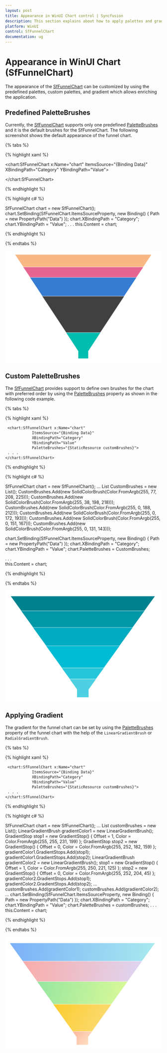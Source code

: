 ```yaml
---
layout: post
title: Appearance in WinUI Chart control | Syncfusion
description: This section explains about how to apply palettes and gradient in the Syncfusion WinUI Chart (SfFunnelChart) control
platform: WinUI
control: SfFunnelChart
documentation: ug
---
```


# Appearance in WinUI Chart (SfFunnelChart)

The appearance of the [SfFunnelChart](https://help.syncfusion.com/cr/winui/Syncfusion.UI.Xaml.Charts.SfFunnelChart.html) can be customized by using the predefined palettes, custom palettes, and gradient which allows enriching the application.

## Predefined PaletteBrushes

Currently, the [SfFunnelChart](https://help.syncfusion.com/cr/winui/Syncfusion.UI.Xaml.Charts.SfFunnelChart.html) supports only one predefined [PaletteBrushes]() and it is the default brushes for the SfFunnelChart. The following screenshot shows the default appearance of the funnel chart.

{% tabs %}

{% highlight xaml %}

<chart:SfFunnelChart x:Name="chart" 
                ItemsSource="{Binding Data}" 
                XBindingPath="Category"
                YBindingPath="Value">

</chart:SfFunnelChart>

{% endhighlight %}

{% highlight c# %}

SfFunnelChart chart = new SfFunnelChart();
chart.SetBinding(SfFunnelChart.ItemsSourceProperty, new Binding() { Path = new PropertyPath("Data") });
chart.XBindingPath = "Category";
chart.YBindingPath = "Value";
. . .
this.Content = chart;

{% endhighlight %}

{% endtabs %}

![Predefined palette in WinUI Chart](Appearance_images/winui-chart_predefined_palette.png)

## Custom PaletteBrushes

The [SfFunnelChart](https://help.syncfusion.com/cr/winui/Syncfusion.UI.Xaml.Charts.SfFunnelChart.html) provides support to define own brushes for the chart with preferred order by using the [PaletteBrushes]() property as shown in the following code example.

{% tabs %}

{% highlight xaml %}

<Grid>
    <Grid.Resources>
        <BrushCollection x:Key="customBrushes">
            <SolidColorBrush Color="#4dd0e1"/>
            <SolidColorBrush Color="#26c6da"/>
            <SolidColorBrush Color="#00bcd4"/>
            <SolidColorBrush Color="#00acc1"/>
            <SolidColorBrush Color="#0097a7"/>
            <SolidColorBrush Color="#00838f"/>
        </BrushCollection>
    </Grid.Resources>

     <chart:SfFunnelChart x:Name="chart" 
                ItemsSource="{Binding Data}" 
                XBindingPath="Category"
                YBindingPath="Value"
                PaletteBrushes="{StaticResource customBrushes}">
     . . .
    </chart:SfFunnelChart>
</Grid>
{% endhighlight %}

{% highlight c# %}

SfFunnelChart chart = new SfFunnelChart();
...
List<Brush> CustomBrushes = new List<Brush>();
CustomBrushes.Add(new SolidColorBrush(Color.FromArgb(255, 77, 208, 225)));
CustomBrushes.Add(new SolidColorBrush(Color.FromArgb(255, 38, 198, 218)));
CustomBrushes.Add(new SolidColorBrush(Color.FromArgb(255, 0, 188, 212)));
CustomBrushes.Add(new SolidColorBrush(Color.FromArgb(255, 0, 172, 193)));
CustomBrushes.Add(new SolidColorBrush(Color.FromArgb(255, 0, 151, 167)));
CustomBrushes.Add(new SolidColorBrush(Color.FromArgb(255, 0, 131, 143)));

chart.SetBinding(SfFunnelChart.ItemsSourceProperty, new Binding() { Path = new PropertyPath("Data") });
chart.XBindingPath = "Category";
chart.YBindingPath = "Value";
chart.PaletteBrushes = CustomBrushes;

. . .            
this.Content = chart;

{% endhighlight %}

{% endtabs %}

![Custom PaletteBrushes in WinUI Chart](Appearance_images/winui-chart_custom_palette.png)

## Applying Gradient

The gradient for the funnel chart can be set by using the [PaletteBrushes]() property of the funnel chart with the help of the `LinearGradientBrush` or `RadialGradientBrush`.

{% tabs %}

{% highlight xaml %}

<Grid>
    <Grid.Resources>
        <BrushCollection x:Key="customBrushes">
            <LinearGradientBrush>
                    <GradientStop Offset="1" Color="#FFE7C7" />
                    <GradientStop Offset="0" Color="#FCB69F" />
                </LinearGradientBrush>
                <LinearGradientBrush>
                    <GradientStop Offset="1" Color="#fadd7d" />
                    <GradientStop Offset="0" Color="#fccc2d" />
                </LinearGradientBrush>
                <LinearGradientBrush>
                    <GradientStop Offset="1" Color="#DCFA97" />
                    <GradientStop Offset="0" Color="#96E6A1" />
                </LinearGradientBrush>
                <LinearGradientBrush>
                    <GradientStop Offset="1" Color="#DDD6F3" />
                    <GradientStop Offset="0" Color="#FAACA8" />
                </LinearGradientBrush>
                <LinearGradientBrush>
                    <GradientStop Offset="1" Color="#A8EAEE" />
                    <GradientStop Offset="0" Color="#7BB0F9" />
                </LinearGradientBrush>
        </BrushCollection>
    </Grid.Resources>

     <chart:SfFunnelChart x:Name="chart" 
                ItemsSource="{Binding Data}" 
                XBindingPath="Category"
                YBindingPath="Value"
                PaletteBrushes="{StaticResource customBrushes}">
     . . .
    </chart:SfFunnelChart>
</Grid>

{% endhighlight %}

{% highlight c# %}

SfFunnelChart chart = new SfFunnelChart();
...
List<Brush> customBrushes = new List<Brush>();
LinearGradientBrush gradientColor1 = new LinearGradientBrush();
GradientStop stop1 = new GradientStop() { Offset = 1, Color = Color.FromArgb(255, 255, 231, 199) };
GradientStop stop2 = new GradientStop() { Offset = 0, Color = Color.FromArgb(255, 252, 182, 159) };
gradientColor1.GradientStops.Add(stop1);
gradientColor1.GradientStops.Add(stop2);
LinearGradientBrush gradientColor2 = new LinearGradientBrush();
stop1 = new GradientStop() { Offset = 1, Color = Color.FromArgb(255, 250, 221, 125) };
stop2 = new GradientStop() { Offset = 0, Color = Color.FromArgb(255, 252, 204, 45) };
gradientColor2.GradientStops.Add(stop1);
gradientColor2.GradientStops.Add(stop2);
...
customBrushes.Add(gradientColor1);
customBrushes.Add(gradientColor2);
...
chart.SetBinding(SfFunnelChart.ItemsSourceProperty, new Binding() { Path = new PropertyPath("Data") });
chart.XBindingPath = "Category";
chart.YBindingPath = "Value";
chart.PaletteBrushes = customBrushes;
. . .            
this.Content = chart;

{% endhighlight %}

{% endtabs %}

![Gradient support in WinUI Chart](Appearance_images/winui-chart_gradient_color.png)

